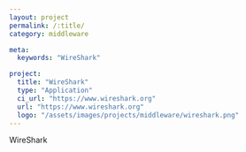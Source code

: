 ```yaml
---
layout: project
permalink: /:title/
category: middleware

meta:
  keywords: "WireShark"

project:
  title: "WireShark"
  type: "Application"
  ci_url: "https://www.wireshark.org"
  url: "https://www.wireshark.org"
  logo: "/assets/images/projects/middleware/wireshark.png"
---
```


<p>WireShark</p>
